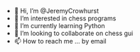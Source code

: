 - 👋 Hi, I’m @JeremyCrowhurst
- 👀 I’m interested in chess programs
- 🌱 I’m currently learning Python
- 💞️ I’m looking to collaborate on chess gui
- 📫 How to reach me ... by email

<!---
JeremyCrowhurst/JeremyCrowhurst is a ✨ special ✨ repository because its `README.md` (this file) appears on your GitHub profile.
You can click the Preview link to take a look at your changes.
--->
